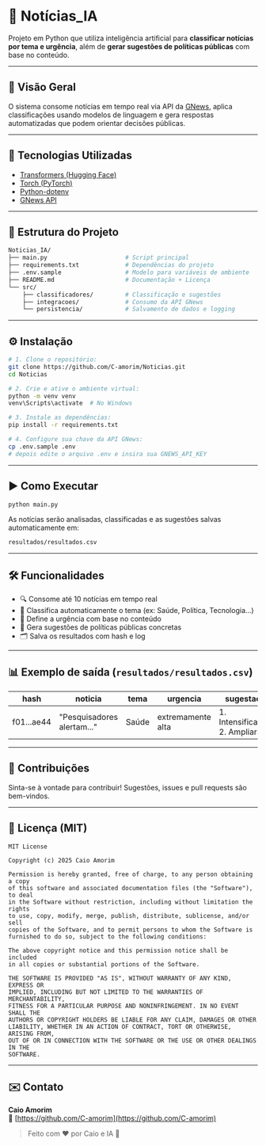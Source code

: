 # 📰 Notícias_IA

Projeto em Python que utiliza inteligência artificial para **classificar notícias por tema e urgência**, além de **gerar sugestões de políticas públicas** com base no conteúdo.

---

## 🚀 Visão Geral

O sistema consome notícias em tempo real via API da [GNews](https://gnews.io/), aplica classificações usando modelos de linguagem e gera respostas automatizadas que podem orientar decisões públicas.

---

## 🧠 Tecnologias Utilizadas

- [Transformers (Hugging Face)](https://huggingface.co/transformers/)
- [Torch (PyTorch)](https://pytorch.org/)
- [Python-dotenv](https://pypi.org/project/python-dotenv/)
- [GNews API](https://gnews.io/)

---

## 📁 Estrutura do Projeto

```bash
Noticias_IA/
├── main.py                      # Script principal
├── requirements.txt             # Dependências do projeto
├── .env.sample                  # Modelo para variáveis de ambiente
├── README.md                    # Documentação + Licença
└── src/
    ├── classificadores/         # Classificação e sugestões
    ├── integracoes/             # Consumo da API GNews
    └── persistencia/            # Salvamento de dados e logging
```

---

## ⚙️ Instalação

```bash
# 1. Clone o repositório:
git clone https://github.com/C-amorim/Noticias.git
cd Noticias

# 2. Crie e ative o ambiente virtual:
python -m venv venv
venv\Scripts\activate  # No Windows

# 3. Instale as dependências:
pip install -r requirements.txt

# 4. Configure sua chave da API GNews:
cp .env.sample .env
# depois edite o arquivo .env e insira sua GNEWS_API_KEY
```

---

## ▶️ Como Executar

```bash
python main.py
```

As notícias serão analisadas, classificadas e as sugestões salvas automaticamente em:

```bash
resultados/resultados.csv
```

---

## 🛠️ Funcionalidades

- 🔍 Consome até 10 notícias em tempo real
- 📌 Classifica automaticamente o tema (ex: Saúde, Política, Tecnologia...)
- 🚨 Define a urgência com base no conteúdo
- 🧠 Gera sugestões de políticas públicas concretas
- 🗂️ Salva os resultados com hash e log

---

## 📊 Exemplo de saída (`resultados/resultados.csv`)

| hash       | noticia                       | tema   | urgencia           | sugestao                                |
|------------|-------------------------------|--------|---------------------|------------------------------------------|
| f01...ae44 | "Pesquisadores alertam..."    | Saúde  | extremamente alta  | 1. Intensificar... 2. Ampliar...         |

---

## 🤝 Contribuições

Sinta-se à vontade para contribuir! Sugestões, issues e pull requests são bem-vindos.

---

## 📄 Licença (MIT)

```
MIT License

Copyright (c) 2025 Caio Amorim

Permission is hereby granted, free of charge, to any person obtaining a copy
of this software and associated documentation files (the "Software"), to deal
in the Software without restriction, including without limitation the rights  
to use, copy, modify, merge, publish, distribute, sublicense, and/or sell
copies of the Software, and to permit persons to whom the Software is  
furnished to do so, subject to the following conditions:

The above copyright notice and this permission notice shall be included  
in all copies or substantial portions of the Software.

THE SOFTWARE IS PROVIDED "AS IS", WITHOUT WARRANTY OF ANY KIND, EXPRESS OR
IMPLIED, INCLUDING BUT NOT LIMITED TO THE WARRANTIES OF MERCHANTABILITY,  
FITNESS FOR A PARTICULAR PURPOSE AND NONINFRINGEMENT. IN NO EVENT SHALL THE  
AUTHORS OR COPYRIGHT HOLDERS BE LIABLE FOR ANY CLAIM, DAMAGES OR OTHER  
LIABILITY, WHETHER IN AN ACTION OF CONTRACT, TORT OR OTHERWISE, ARISING FROM,  
OUT OF OR IN CONNECTION WITH THE SOFTWARE OR THE USE OR OTHER DEALINGS IN THE  
SOFTWARE.
```

---

## ✉️ Contato

**Caio Amorim**  
🔗 [https://github.com/C-amorim](https://github.com/C-amorim)

> Feito com ❤️ por Caio e IA 🚀
